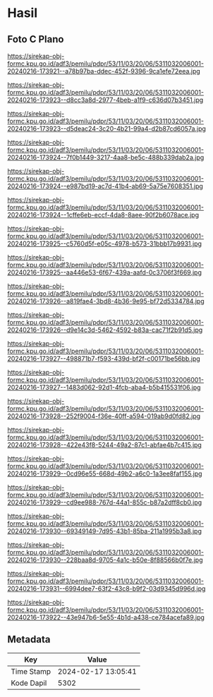 # Hasil

## Foto C Plano

https://sirekap-obj-formc.kpu.go.id/adf3/pemilu/pdpr/53/11/03/20/06/5311032006001-20240216-173921--a78b97ba-ddec-452f-9396-9ca1efe72eea.jpg

https://sirekap-obj-formc.kpu.go.id/adf3/pemilu/pdpr/53/11/03/20/06/5311032006001-20240216-173923--d8cc3a8d-2977-4beb-a1f9-c636d07b3451.jpg

https://sirekap-obj-formc.kpu.go.id/adf3/pemilu/pdpr/53/11/03/20/06/5311032006001-20240216-173923--d5deac24-3c20-4b21-99a4-d2b87cd6057a.jpg

https://sirekap-obj-formc.kpu.go.id/adf3/pemilu/pdpr/53/11/03/20/06/5311032006001-20240216-173924--7f0b1449-3217-4aa8-be5c-488b339dab2a.jpg

https://sirekap-obj-formc.kpu.go.id/adf3/pemilu/pdpr/53/11/03/20/06/5311032006001-20240216-173924--e987bd19-ac7d-41b4-ab69-5a75e7608351.jpg

https://sirekap-obj-formc.kpu.go.id/adf3/pemilu/pdpr/53/11/03/20/06/5311032006001-20240216-173924--1cffe6eb-eccf-4da8-8aee-90f2b6078ace.jpg

https://sirekap-obj-formc.kpu.go.id/adf3/pemilu/pdpr/53/11/03/20/06/5311032006001-20240216-173925--c5760d5f-e05c-4978-b573-31bbb17b9931.jpg

https://sirekap-obj-formc.kpu.go.id/adf3/pemilu/pdpr/53/11/03/20/06/5311032006001-20240216-173925--aa446e53-6f67-439a-aafd-0c3706f3f669.jpg

https://sirekap-obj-formc.kpu.go.id/adf3/pemilu/pdpr/53/11/03/20/06/5311032006001-20240216-173926--a819fae4-3bd8-4b36-9e95-bf72d5334784.jpg

https://sirekap-obj-formc.kpu.go.id/adf3/pemilu/pdpr/53/11/03/20/06/5311032006001-20240216-173926--d9e14c3d-5462-4592-b83a-cac71f2b91d5.jpg

https://sirekap-obj-formc.kpu.go.id/adf3/pemilu/pdpr/53/11/03/20/06/5311032006001-20240216-173927--498871b7-f593-439d-bf2f-c00171be56bb.jpg

https://sirekap-obj-formc.kpu.go.id/adf3/pemilu/pdpr/53/11/03/20/06/5311032006001-20240216-173927--1483d062-92d1-4fcb-aba4-b5b415531f06.jpg

https://sirekap-obj-formc.kpu.go.id/adf3/pemilu/pdpr/53/11/03/20/06/5311032006001-20240216-173928--252f9004-f36e-40ff-a594-019ab9d0fd82.jpg

https://sirekap-obj-formc.kpu.go.id/adf3/pemilu/pdpr/53/11/03/20/06/5311032006001-20240216-173928--422e43f8-5244-49a2-87c1-abfae4b7c415.jpg

https://sirekap-obj-formc.kpu.go.id/adf3/pemilu/pdpr/53/11/03/20/06/5311032006001-20240216-173929--0cd96e55-668d-49b2-a6c0-1a3ee8faf155.jpg

https://sirekap-obj-formc.kpu.go.id/adf3/pemilu/pdpr/53/11/03/20/06/5311032006001-20240216-173929--cd9ee988-767d-44a1-855c-b87a2dff8cb0.jpg

https://sirekap-obj-formc.kpu.go.id/adf3/pemilu/pdpr/53/11/03/20/06/5311032006001-20240216-173930--69349149-7d95-43b1-85ba-211a1995b3a8.jpg

https://sirekap-obj-formc.kpu.go.id/adf3/pemilu/pdpr/53/11/03/20/06/5311032006001-20240216-173930--228baa8d-9705-4a1c-b50e-8f88566b0f7e.jpg

https://sirekap-obj-formc.kpu.go.id/adf3/pemilu/pdpr/53/11/03/20/06/5311032006001-20240216-173931--6994dee7-63f2-43c8-b9f2-03d9345d996d.jpg

https://sirekap-obj-formc.kpu.go.id/adf3/pemilu/pdpr/53/11/03/20/06/5311032006001-20240216-173922--43e947b6-5e55-4b1d-a438-ce784acefa89.jpg


## Metadata

| Key        | Value               |
| ---------- | ------------------- |
| Time Stamp | 2024-02-17 13:05:41 |
| Kode Dapil | 5302                |



